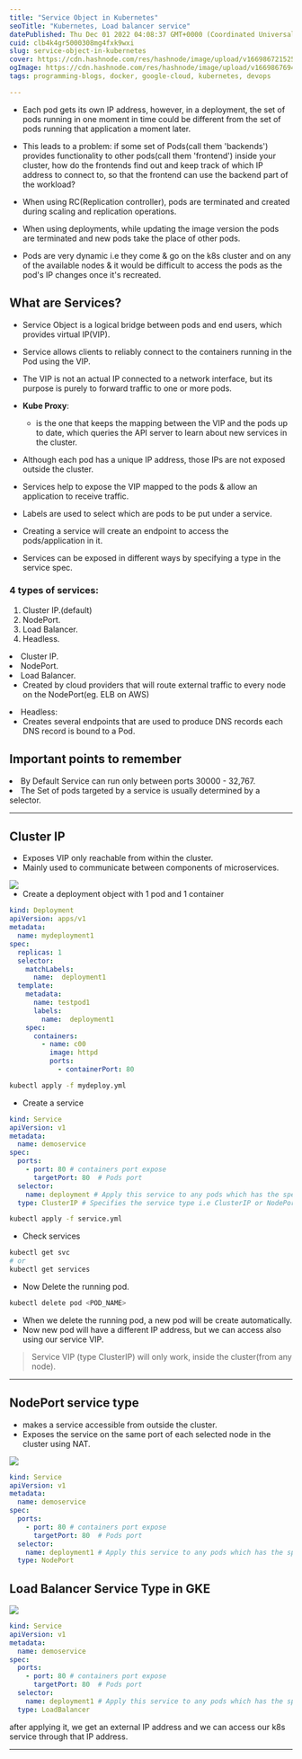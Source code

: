 ```yaml
---
title: "Service Object in Kubernetes"
seoTitle: "Kubernetes, Load balancer service"
datePublished: Thu Dec 01 2022 04:08:37 GMT+0000 (Coordinated Universal Time)
cuid: clb4k4gr5000308mg4fxk9wxi
slug: service-object-in-kubernetes
cover: https://cdn.hashnode.com/res/hashnode/image/upload/v1669867215251/Cn4JvzhW_.jpg
ogImage: https://cdn.hashnode.com/res/hashnode/image/upload/v1669867694289/Np2VongcI.jpg
tags: programming-blogs, docker, google-cloud, kubernetes, devops

---
```


- Each pod gets its own IP address, however, in a deployment, the set of pods running in one moment in time could be different from the set of pods running that application a moment later.

-  This leads to a problem: if some set of Pods(call them 'backends') provides functionality to other pods(call them 'frontend') inside your cluster, how do the frontends find out and keep track of which IP address to connect to, so that the frontend can use the backend part of the workload?

- When using RC(Replication controller), pods are terminated and created during scaling and replication operations.
- When using deployments, while updating the image version the pods are terminated and new pods take the place of other pods.
- Pods are very dynamic i.e they come & go on the k8s cluster and on any of the available nodes & it would be difficult to access the pods as the pod's IP changes once it's recreated.

## What are Services?
- Service Object is a logical bridge between pods and end users, which provides virtual IP(VIP).
- Service allows clients to reliably connect to the containers running in the Pod using the VIP.
- The VIP is not an actual IP connected to a network interface, but its purpose is purely to forward traffic to one or more pods.
- <b>Kube Proxy</b>:
  - is the one that keeps the mapping between the VIP and the pods up to date, which queries the API server to learn about new services in the cluster.

- Although each pod has a unique IP address, those IPs are not exposed outside the cluster.
- Services help to expose the VIP mapped to the pods & allow an application to receive traffic.
- Labels are used to select which are pods to be put under a service.
- Creating a service will create an endpoint to access the pods/application in it.
- Services can be exposed in different ways by specifying a type in the service spec.

### 4 types of services:
<ol>
<li>Cluster IP.(default)
<li>NodePort.
<li>Load Balancer.
<li>Headless.
</ol>

<li> Cluster IP.
<li> NodePort.
<li> Load Balancer.

- Created by cloud providers that will route external traffic to every node on the NodePort(eg. ELB on AWS)
<li>Headless:

- Creates several endpoints that are used to produce DNS records each DNS record is bound to a Pod.

## Important points to remember
<li> By Default Service can run only between ports 30000 - 32,767.
<li> The Set of pods targeted by a service is usually determined by a selector.

<hr>

## Cluster IP
- Exposes VIP only reachable from within the cluster.
- Mainly used to communicate between components of microservices.

<img src="https://tusharrajpoot.notion.site/image/https%3A%2F%2Fs3-us-west-2.amazonaws.com%2Fsecure.notion-static.com%2Fcc778e99-4d30-4005-bdcd-4082f2b5addf%2FUntitled.png?table=block&id=64ac1bfb-6d2f-4671-9b1c-02de1eecd7ce&spaceId=a76e34cd-6f40-4ea9-b2ce-f4521ea829f1&width=2000&userId=&cache=v2">

- Create a deployment object with 1 pod and 1 container
```yml
kind: Deployment
apiVersion: apps/v1
metadata:
  name: mydeployment1
spec:
  replicas: 1
  selector:
    matchLabels:
      name:  deployment1
  template:
    metadata:
      name: testpod1
      labels:
        name:  deployment1
    spec:
      containers:
        - name: c00
          image: httpd
          ports:
            - containerPort: 80
```

```sh
kubectl apply -f mydeploy.yml
```

- Create a service

```yml
kind: Service
apiVersion: v1
metadata:
  name: demoservice
spec:
  ports:
    - port: 80 # containers port expose
      targetPort: 80  # Pods port
  selector:
    name: deployment # Apply this service to any pods which has the specific label
  type: ClusterIP # Specifies the service type i.e ClusterIP or NodePort.
```

```sh
kubectl apply -f service.yml
```

- Check services

```sh
kubectl get svc 
# or
kubectl get services
```

- Now Delete the running pod.

```sh
kubectl delete pod <POD_NAME>
```

- When we delete the running pod, a new pod will be create automatically.
- Now new pod will have a different IP address, but we can access also using our service VIP.

>Service VIP (type ClusterIP) will only work, inside the cluster(from any node).

<hr>

## NodePort service type

- makes a service accessible from outside the cluster.
- Exposes the service on the same port of each selected node in the cluster using NAT.

<img src="https://tusharrajpoot.notion.site/image/https%3A%2F%2Fs3-us-west-2.amazonaws.com%2Fsecure.notion-static.com%2F934e5a4e-11c8-4a20-916e-5e62bf53b0b4%2FUntitled.png?table=block&id=c12f5409-effe-435a-ba2b-3a9a91c680e1&spaceId=a76e34cd-6f40-4ea9-b2ce-f4521ea829f1&width=2000&userId=&cache=v2">


```yml
kind: Service
apiVersion: v1
metadata:
  name: demoservice
spec:
  ports:
    - port: 80 # containers port expose
      targetPort: 80  # Pods port
  selector:
    name: deployment1 # Apply this service to any pods which has the specific label
  type: NodePort
```

## Load Balancer Service Type in GKE
<img src="https://miro.medium.com/max/700/1*531E99qa7V2nDeIWdiTOxg.png">


```yml
kind: Service
apiVersion: v1
metadata:
  name: demoservice
spec:
  ports:
    - port: 80 # containers port expose
      targetPort: 80  # Pods port
  selector:
    name: deployment1 # Apply this service to any pods which has the specific label
  type: LoadBalancer
```

after applying it, we get an external IP address and we can access our k8s service through that IP address.
<hr>
